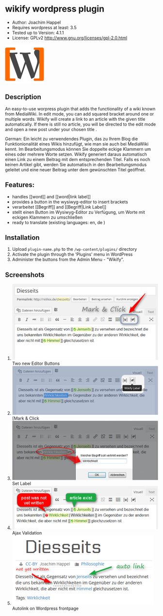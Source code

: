 wikify wordpress plugin
=====================

 - Author: Joachim Happel 
 - Requires wordpress  at least: 3.5
 - Tested up to Version: 4.1.1
 - License: GPLv2  http://www.gnu.org/licenses/gpl-2.0.html

![logo](https://raw.githubusercontent.com/johappel/wikify/master/assets/wikify.png)

Description
---------------------
An easy-to-use worpress plugin that adds the functionality of a wiki known from MediaWiki. In edit mode, you can add squared bracket around one or multiple words.
Wikify will create a link to an article with the given title automatically. If there is still no article, you will be directed to the edit mode and open a new post under your chosen title .

German: Ein leicht zu verwendendes Plugin, das zu Ihrem Blog die Funktionionalität eines Wikis hinzufügt, wie man sie auch bei MediaWiki kennt.  Im Bearbeitungsmodus können Sie doppelte eckige Klammern um eines oder mehrere Worte setzen.
Wikify generiert daraus automatisch einen Link zu einem Beitrag mit dem entsprechenden Titel. Falls es noch keinen Artikel gibt, werden Sie automatisch in den Bearbeitungsmodus geleitet und eine neuer Beitrag unter dem gewünschten Titel geöffnet.

Features:
---------------------
* handles [[word]] and [[word|link label]] 
* provides a button in the wysiwyg-editor to insert brackets
* verarbeitet [[Begriff]] and [[Begriff|Link Label]] 
* stellt einen Button im Wysiwyg-Editor zu Verfügung, um Worte mit eckigen Klammern zu umschließen
* ready to translate (existing languages: en, de )

Installation
---------------------

1. Upload `plugin-name.php` to the `/wp-content/plugins/` directory
2. Activate the plugin through the 'Plugins' menu in WordPress
3. Administer the buttons from the Admin Menu - "Wikify".


Screenshots
---------------------

1. [![Two Editor Buttons](https://raw.githubusercontent.com/johappel/wikify/master/screenshot_1.png)](http://tantaman.com/Strut) Two new Editor Buttons
2. [![Mark & Click](https://raw.githubusercontent.com/johappel/wikify/master/screenshot_2.png)](http://tantaman.com/Strut) [Mark & Click
3. [![Optional: Set Label](https://raw.githubusercontent.com/johappel/wikify/master/screenshot_3.png)](http://tantaman.com/Strut) Set Label
4. [![Realtime Validation](https://raw.githubusercontent.com/johappel/wikify/master/screenshot_4.png)](http://tantaman.com/Strut) Ajax Validation
5. [![Autolink on Frontend](https://raw.githubusercontent.com/johappel/wikify/master/screenshot_5.png)](http://tantaman.com/Strut) Autolink on Wordpress frontpage

